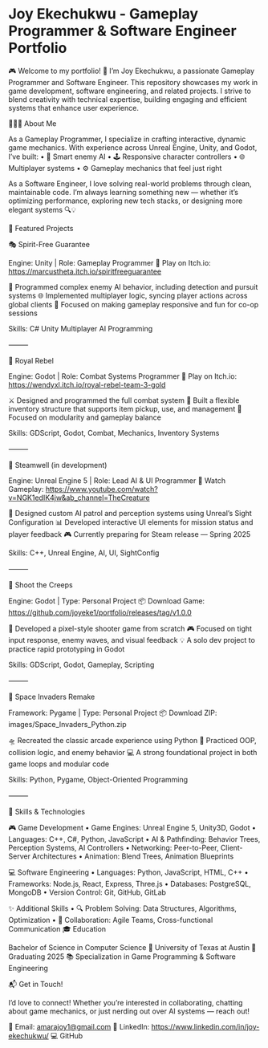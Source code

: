 # Joy Ekechukwu - Gameplay Programmer & Software Engineer Portfolio

🎮 Welcome to my portfolio! 🚀 I’m Joy Ekechukwu, a passionate Gameplay Programmer and Software Engineer. This repository showcases my work in game development, software engineering, and related projects. I strive to blend creativity with technical expertise, building engaging and efficient systems that enhance user experience.

👩🏽‍💻 About Me

As a Gameplay Programmer, I specialize in crafting interactive, dynamic game mechanics. With experience across Unreal Engine, Unity, and Godot, I’ve built:
	•	🧠 Smart enemy AI
	•	🕹️ Responsive character controllers
	•	🌐 Multiplayer systems
	•	⚙️ Gameplay mechanics that feel just right

As a Software Engineer, I love solving real-world problems through clean, maintainable code. I’m always learning something new — whether it’s optimizing performance, exploring new tech stacks, or designing more elegant systems 🔍💡


🧩 Featured Projects

🎭 Spirit-Free Guarantee

Engine: Unity | Role: Gameplay Programmer
🔗 Play on Itch.io: https://marcustheta.itch.io/spiritfreeguarantee

👾 Programmed complex enemy AI behavior, including detection and pursuit systems
🌐 Implemented multiplayer logic, syncing player actions across global clients
🧠 Focused on making gameplay responsive and fun for co-op sessions

Skills: C# Unity Multiplayer AI Programming

⸻

🏰 Royal Rebel

Engine: Godot | Role: Combat Systems Programmer
🔗 Play on Itch.io: https://wendyxl.itch.io/royal-rebel-team-3-gold

⚔️ Designed and programmed the full combat system
🎒 Built a flexible inventory structure that supports item pickup, use, and management
📜 Focused on modularity and gameplay balance

Skills: GDScript, Godot, Combat, Mechanics, Inventory Systems

⸻

🔧 Steamwell (in development)

Engine: Unreal Engine 5 | Role: Lead AI & UI Programmer
🔗 Watch Gameplay: https://www.youtube.com/watch?v=NGK1edIK4jw&ab_channel=TheCreature 

🎯 Designed custom AI patrol and perception systems using Unreal’s Sight Configuration
📊 Developed interactive UI elements for mission status and player feedback
🎮 Currently preparing for Steam release — Spring 2025

Skills: C++, Unreal Engine, AI, UI, SightConfig

⸻

🚀 Shoot the Creeps

Engine: Godot | Type: Personal Project
📦 Download Game: https://github.com/joyeke1/portfolio/releases/tag/v1.0.0

🔫 Developed a pixel-style shooter game from scratch
🎮 Focused on tight input response, enemy waves, and visual feedback
💡 A solo dev project to practice rapid prototyping in Godot

Skills: GDScript, Godot, Gameplay, Scripting

⸻

👾 Space Invaders Remake

Framework: Pygame | Type: Personal Project
📦 Download ZIP: images/Space_Invaders_Python.zip

🛸 Recreated the classic arcade experience using Python
🧠 Practiced OOP, collision logic, and enemy behavior
💻 A strong foundational project in both game loops and modular code

Skills: Python, Pygame, Object-Oriented Programming

⸻



🧰 Skills & Technologies

🎮 Game Development
	•	Game Engines: Unreal Engine 5, Unity3D, Godot
	•	Languages: C++, C#, Python, JavaScript
	•	AI & Pathfinding: Behavior Trees, Perception Systems, AI Controllers
	•	Networking: Peer-to-Peer, Client-Server Architectures
	•	Animation: Blend Trees, Animation Blueprints

💻 Software Engineering
	•	Languages: Python, JavaScript, HTML, C++
	•	Frameworks: Node.js, React, Express, Three.js
	•	Databases: PostgreSQL, MongoDB
	•	Version Control: Git, GitHub, GitLab

✨ Additional Skills
	•	🔍 Problem Solving: Data Structures, Algorithms, Optimization
	•	🤝 Collaboration: Agile Teams, Cross-functional Communication
🎓 Education

Bachelor of Science in Computer Science
📍 University of Texas at Austin
🎯 Graduating 2025
📚 Specialization in Game Programming & Software Engineering


📬 Get in Touch!

I’d love to connect! Whether you’re interested in collaborating, chatting about game mechanics, or just nerding out over AI systems — reach out!

📧 Email: amarajoy1@gmail.com
🔗 LinkedIn: https://www.linkedin.com/in/joy-ekechukwu/
💻 GitHub

